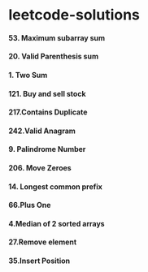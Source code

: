 # leetcode-solutions

#### 53. Maximum subarray sum
#### 20. Valid Parenthesis sum
#### 1. Two Sum
#### 121. Buy and sell stock
#### 217.Contains Duplicate
#### 242.Valid Anagram
#### 9. Palindrome Number
#### 206. Move Zeroes
#### 14. Longest common prefix
#### 66.Plus One
#### 4.Median of 2 sorted arrays
#### 27.Remove element
#### 35.Insert Position
